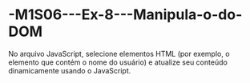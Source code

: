 # -M1S06---Ex-8---Manipula-o-do-DOM
No arquivo JavaScript, selecione elementos HTML (por exemplo, o elemento que contém o nome do usuário) e atualize seu conteúdo dinamicamente usando o JavaScript.

